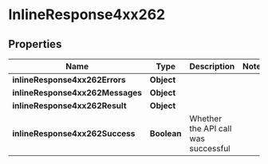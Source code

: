 # InlineResponse4xx262

## Properties
Name | Type | Description | Notes
------------ | ------------- | ------------- | -------------
**inlineResponse4xx262Errors** | **Object** |  | 
**inlineResponse4xx262Messages** | **Object** |  | 
**inlineResponse4xx262Result** | **Object** |  | 
**inlineResponse4xx262Success** | **Boolean** | Whether the API call was successful | 
